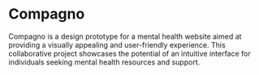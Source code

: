 # Compagno
Compagno is a design prototype for a mental health website aimed at providing a visually appealing and user-friendly experience. This collaborative project showcases the potential of an intuitive interface for individuals seeking mental health resources and support.
